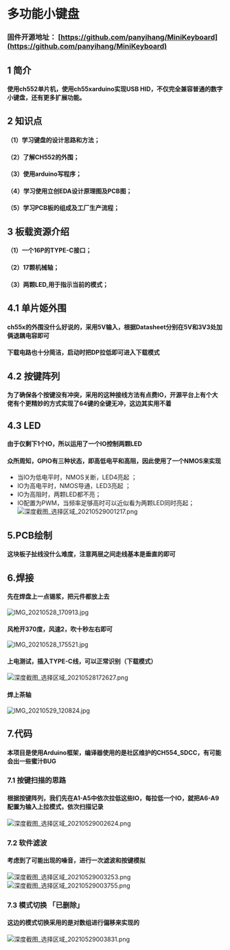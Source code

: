 # 多功能小键盘
### 固件开源地址： [https://github.com/panyihang/MiniKeyboard](https://github.com/panyihang/MiniKeyboard)
## 1 简介

#### 使用ch552单片机，使用ch55xarduino实现USB HID，不仅完全兼容普通的数字小键盘，还有更多扩展功能。

## 2 知识点

#### （1）学习键盘的设计思路和方法；

#### （2）了解CH552的外围；

#### （3）使用arduino写程序；

#### （4）学习使用立创EDA设计原理图及PCB图；

#### （5）学习PCB板的组成及工厂生产流程；

## 3 板载资源介绍

#### （1）一个16P的TYPE-C接口；

#### （2）17颗机械轴；

#### （3）两颗LED,用于指示当前的模式；

## 4.1 单片姬外围

#### ch55x的外围没什么好说的，采用5V输入，根据Datasheet分别在5V和3V3处加俩退耦电容即可

#### 下载电路也十分简洁，启动时把DP拉低即可进入下载模式

## 4.2 按键阵列

#### 为了确保各个按键没有冲突，采用的这种接线方法有点费IO，开源平台上有个大佬有个更精妙的方式实现了64键的全键无冲，这边其实用不着

## 4.3 LED

#### 由于仅剩下1个IO，所以运用了一个IO控制两颗LED

#### 众所周知，GPIO有三种状态，即高低电平和高阻，因此使用了一个NMOS来实现

* 当IO为低电平时，NMOS关断，LED4亮起 ；
* IO为高电平时，NMOS导通，LED3亮起 ；
* IO为高阻时，两颗LED都不亮；
* IO配置为PWM，当频率足够高时可以近似看为两颗LED同时亮起；
![深度截图_选择区域_20210529001217.png](https://image.lceda.cn/pullimage/gUFyceD73ZDXwc74twV9qBtIvAH2wXwUBM6L4beh.png)

## 5.PCB绘制

#### 这块板子扯线没什么难度，注意两层之间走线基本是垂直的即可

## 6.焊接

#### 先在焊盘上一点锡浆，把元件都放上去

![IMG_20210528_170913.jpg](https://image.lceda.cn/pullimage/ZtxzlJMMWyc3KbX30Z7fFLVWjS1iRdmkD1IYOTqV.jpeg)

#### 风枪开370度，风速2，吹十秒左右即可

![IMG_20210528_175521.jpg](https://image.lceda.cn/pullimage/UMAJgxEJhBoXYd6GylAKIKWmbEf9jcLTjblspzaU.jpeg)

#### 上电测试，插入TYPE-C线，可以正常识别（下载模式）

![深度截图_选择区域_20210528172627.png](https://image.lceda.cn/pullimage/L8f2ynnxthY1AtV0EaQXY6GxFQ7BRni8Vyf0j16y.png)

#### 焊上茶轴

![IMG_20210529_120824.jpg](https://image.lceda.cn/pullimage/zNaUDnT0baXXFtQhRGfB2nHIB2T6Fi83ML0iUaeo.jpeg)

## 7.代码

#### 本项目是使用Arduino框架，编译器使用的是社区维护的CH554_SDCC，有可能会出一些蜜汁BUG

### 7.1 按键扫描的思路

#### 根据按键阵列，我们先在A1-A5中依次拉低这些IO，每拉低一个IO，就把A6-A9配置为输入上拉模式，依次扫描记录

![深度截图_选择区域_20210529002624.png](https://image.lceda.cn/pullimage/gzLCinBafKvQ9E9IExZqqHYdBMjPDO0euhT9EsaH.png)

### 7.2 软件滤波

#### 考虑到了可能出现的噪音，进行一次滤波和按键模拟

![深度截图_选择区域_20210529003253.png](https://image.lceda.cn/pullimage/mDFkLS6wtf0Xn1lbqIDA8hPQ8PnLniaqL1obmhHU.png)
![深度截图_选择区域_20210529003755.png](https://image.lceda.cn/pullimage/Sz0zf7eAY4FadctQkoqCTZi9bmvoYyi9pJu3cQeS.png)

### 7.3 模式切换 「已删除」

#### 这边的模式切换采用的是对数组进行偏移来实现的

![深度截图_选择区域_20210529003831.png](https://image.lceda.cn/pullimage/2LUhk6QLqnQ8OUI8PwLRlX955MLHJE136Wo0FCCc.png)
